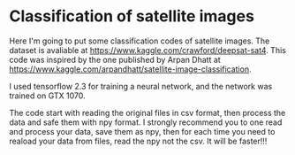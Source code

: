 # Classification of satellite images
Here I'm going to put some classification codes of satellite images. The dataset is avaliable at https://www.kaggle.com/crawford/deepsat-sat4.
This code was inspired by the one published by Arpan Dhatt at https://www.kaggle.com/arpandhatt/satellite-image-classification.

I used tensorflow 2.3 for training a neural network, and the network was trained on GTX 1070. 

The code start with reading the original files in csv format, then process the data and safe them with npy format. I strongly recommend you to one read and process your data, save them as npy, then for each time you need to reaload your data from files, read the npy not the csv. It will be faster!!!

 
